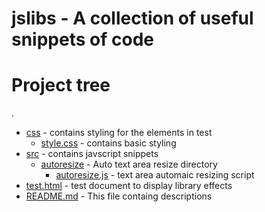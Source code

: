 # jslibs - A collection of useful snippets of code

# Project tree

.
* [css](./css)                                              - contains styling for the elements in test
    * [style.css](./css/style.css)                          - contains basic styling
* [src](./src)                                              - contains javscript snippets
   * [autoresize](./src/autoresize)                         - Auto text area resize directory
        * [autoresize.js](./src/autoresize/autoresize.js)   - text area automaic resizing script
* [test.html](./test.html)                                  - test document to display library effects
* [README.md](./README.md)                                  - This file containg descriptions
